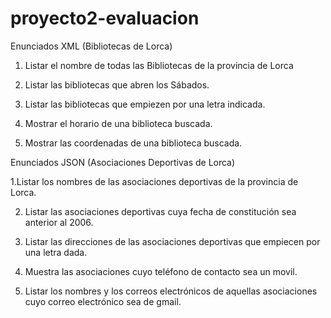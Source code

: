 # proyecto2-evaluacion

Enunciados XML (Bibliotecas de Lorca)

1. Listar el nombre de todas las Bibliotecas de la provincia de Lorca

2. Listar las bibliotecas que abren los Sábados.

3. Listar las bibliotecas que empiezen por una letra indicada.

4. Mostrar el horario de una biblioteca buscada.

5. Mostrar las coordenadas de una biblioteca buscada.


Enunciados JSON (Asociaciones Deportivas de Lorca)

1.Listar los nombres de las asociaciones deportivas de la provincia de Lorca.

2. Listar las asociaciones deportivas cuya fecha de constitución sea anterior al 2006.

3. Listar las direcciones de las asociaciones deportivas que empiecen por una letra dada.

4. Muestra las asociaciones cuyo teléfono de contacto sea un movil.

5. Listar los nombres y los correos electrónicos de aquellas asociaciones cuyo correo electrónico sea de gmail.
